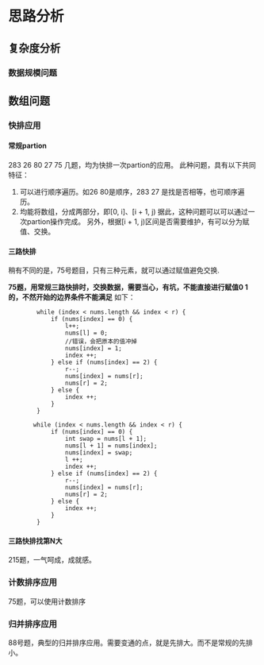 # 思路分析
## 复杂度分析
### 数据规模问题
## 数组问题
### 快排应用
#### 常规partion
283 26 80 27 75 几题，均为快排一次partion的应用。
此种问题，具有以下共同特征：
1. 可以进行顺序遍历。如26 80是顺序，283 27 是找是否相等，也可顺序遍历。
2. 均能将数组，分成两部分，即[0, i]、[i + 1, j)
据此，这种问题可以可以通过一次partion操作完成。
另外，根据[i + 1, j)区间是否需要维护，有可以分为赋值、交换。
#### 三路快排
稍有不同的是，75号题目，只有三种元素，就可以通过赋值避免交换.

**75题，用常规三路快排时，交换数据，需要当心，有坑，不能直接进行赋值0 1的，不然开始的边界条件不能满足**
如下：
```
        while (index < nums.length && index < r) {
            if (nums[index] == 0) {
                l++;
                nums[l] = 0;
                //错误，会把原本的值冲掉
                nums[index] = 1;
                index ++;
            } else if (nums[index] == 2) {
                r--;
                nums[index] = nums[r];
                nums[r] = 2;
            } else {
                index ++;
            }
        }
        
       while (index < nums.length && index < r) {
            if (nums[index] == 0) {
                int swap = nums[l + 1];
                nums[l + 1] = nums[index];
                nums[index] = swap;
                l ++;
                index ++;
            } else if (nums[index] == 2) {
                r--;
                nums[index] = nums[r];
                nums[r] = 2;
            } else {
                index ++;
            }
        }
```

#### 三路快排找第N大
215题，一气呵成，成就感。



### 计数排序应用
75题，可以使用计数排序

### 归并排序应用
88号题，典型的归并排序应用。需要变通的点，就是先排大。而不是常规的先排小。

